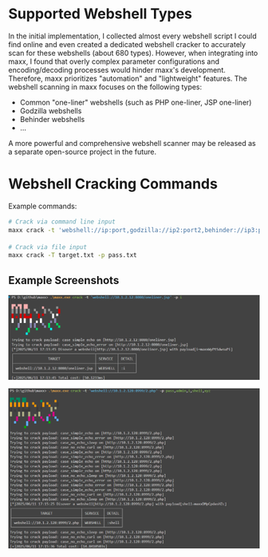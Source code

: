 # Supported Webshell Types

In the initial implementation, I collected almost every webshell script I could find online and even created a dedicated webshell cracker to accurately scan for these webshells (about 680 types). However, when integrating into maxx, I found that overly complex parameter configurations and encoding/decoding processes would hinder maxx's development. Therefore, maxx prioritizes "automation" and "lightweight" features. The webshell scanning in maxx focuses on the following types:

-   Common "one-liner" webshells (such as PHP one-liner, JSP one-liner)
-   Godzilla webshells
-   Behinder webshells
-   ...

A more powerful and comprehensive webshell scanner may be released as a separate open-source project in the future.

# Webshell Cracking Commands

Example commands:

```bash
# Crack via command line input
maxx crack -t 'webshell://ip:port,godzilla://ip2:port2,behinder://ip3:port3' -p 'pass1,pass2,pass3'

# Crack via file input
maxx crack -T target.txt -p pass.txt
```

## Example Screenshots

![](../static/images/webshell1.png)

![](../static/images/webshell2.png)